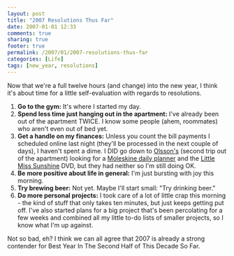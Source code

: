 ```yaml
---
layout: post
title: "2007 Resolutions Thus Far"
date: 2007-01-01 12:33
comments: true
sharing: true
footer: true
permalink: /2007/01/2007-resolutions-thus-far
categories: [Life]
tags: [new_year, resolutions]
---
```

<p>Now that we're a full twelve hours (and change) into the new year, I think it's about time for a little self-evaluation with regards to resolutions.</p>

<ol>
<li><b>Go to the gym:</b>  It's where I started my day.</li>
<li><b>Spend less time just hanging out in the apartment:</b>  I've already been out of the apartment TWICE.  I know some people (ahem, roommates) who aren't even out of bed yet.</li>
<li><b>Get a handle on my finances:</b>  Unless you count the bill payments I scheduled online last night (they'll be processed in the next couple of days), I haven't spent a dime.  I DID go down to <a href="http://www.brockli.com/archives/2006/12/my_very_own_bookstore.php">Olsson's</a> (second trip out of the apartment) looking for a <a href="http://www.moleskineus.com/largeweekly.html">Moleskine daily planner</a> and the <a href="http://www.amazon.com/gp/product/B000K7VHQE?ie=UTF8&tag=brocklicom-20&linkCode=as2&camp=1789&creative=9325&creativeASIN=B000K7VHQE">Little Miss Sunshine</a> DVD, but they had neither so I'm still doing OK.</li>
<li><b>Be more positive about life in general:</b>  I'm just bursting with joy this morning.</li>
<li><b>Try brewing beer:</b>  Not yet.  Maybe I'll start small: "Try drinking beer."</li>
<li><b>Do more personal projects:</b>  I took care of a lot of little crap this morning - the kind of stuff that only takes ten minutes, but just keeps getting put off.  I've also started plans for a big project that's been percolating for a few weeks and combined all my little to-do lists of smaller projects, so I know what I'm up against.</li>
</ol>

<p>Not so bad, eh?  I think we can all agree that 2007 is already a strong contender for Best Year In The Second Half of This Decade So Far.</p>
